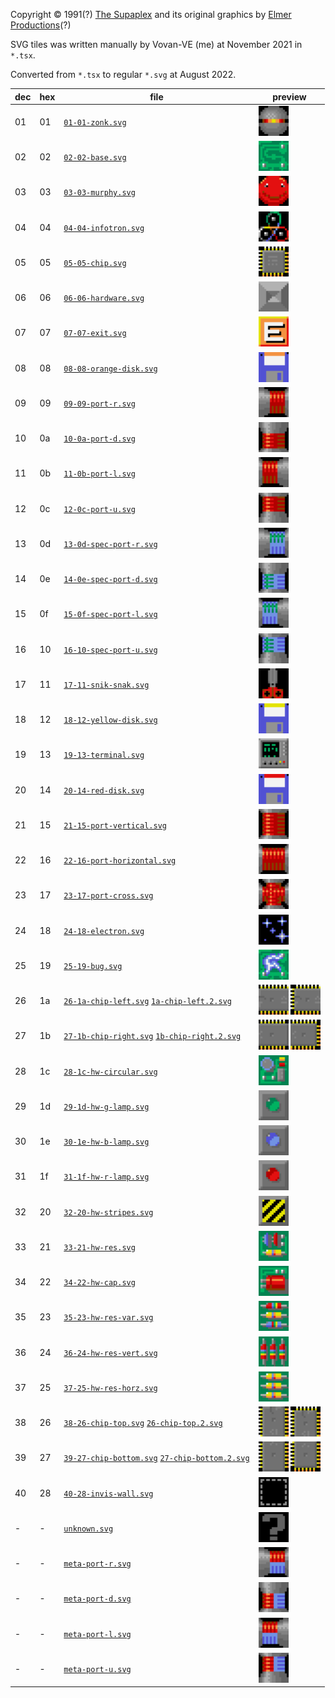 Copyright © 1991(?) [The Supaplex](http://www.elmerproductions.com/sp/) and
its original graphics by [Elmer Productions](http://www.elmerproductions.com/)(?)

SVG tiles was written manually by Vovan-VE (me) at November 2021 in `*.tsx`.

Converted from `*.tsx` to regular `*.svg` at August 2022.

| dec | hex | file                                                                                                   | preview                                                                                                                                                                                                                       |
| --- | --- | ------------------------------------------------------------------------------------------------------ | ----------------------------------------------------------------------------------------------------------------------------------------------------------------------------------------------------------------------------- |
| 01  | 01  | [`01-01-zonk.svg`](./01-01-zonk.svg)                                                                   | [<img width="48" height="48" alt="01 zonk" src="./01-01-zonk.svg" />](./01-01-zonk.svg)                                                                                                                                       |
| 02  | 02  | [`02-02-base.svg`](./02-02-base.svg)                                                                   | [<img width="48" height="48" alt="02 base" src="./02-02-base.svg" />](./02-02-base.svg)                                                                                                                                       |
| 03  | 03  | [`03-03-murphy.svg`](./03-03-murphy.svg)                                                               | [<img width="48" height="48" alt="03 murphy" src="./03-03-murphy.svg" />](./03-03-murphy.svg)                                                                                                                                 |
| 04  | 04  | [`04-04-infotron.svg`](./04-04-infotron.svg)                                                           | [<img width="48" height="48" alt="04 infotron" src="./04-04-infotron.svg" />](./04-04-infotron.svg)                                                                                                                           |
| 05  | 05  | [`05-05-chip.svg`](./05-05-chip.svg)                                                                   | [<img width="48" height="48" alt="05 chip" src="./05-05-chip.svg" />](./05-05-chip.svg)                                                                                                                                       |
| 06  | 06  | [`06-06-hardware.svg`](./06-06-hardware.svg)                                                           | [<img width="48" height="48" alt="06 hardware" src="./06-06-hardware.svg" />](./06-06-hardware.svg)                                                                                                                           |
| 07  | 07  | [`07-07-exit.svg`](./07-07-exit.svg)                                                                   | [<img width="48" height="48" alt="07 exit" src="./07-07-exit.svg" />](./07-07-exit.svg)                                                                                                                                       |
| 08  | 08  | [`08-08-orange-disk.svg`](./08-08-orange-disk.svg)                                                     | [<img width="48" height="48" alt="08 orange disk" src="./08-08-orange-disk.svg" />](./08-08-orange-disk.svg)                                                                                                                  |
| 09  | 09  | [`09-09-port-r.svg`](./09-09-port-r.svg)                                                               | [<img width="48" height="48" alt="09 port r" src="./09-09-port-r.svg" />](./09-09-port-r.svg)                                                                                                                                 |
| 10  | 0a  | [`10-0a-port-d.svg`](./10-0a-port-d.svg)                                                               | [<img width="48" height="48" alt="0a port d" src="./10-0a-port-d.svg" />](./10-0a-port-d.svg)                                                                                                                                 |
| 11  | 0b  | [`11-0b-port-l.svg`](./11-0b-port-l.svg)                                                               | [<img width="48" height="48" alt="0b port l" src="./11-0b-port-l.svg" />](./11-0b-port-l.svg)                                                                                                                                 |
| 12  | 0c  | [`12-0c-port-u.svg`](./12-0c-port-u.svg)                                                               | [<img width="48" height="48" alt="0c port u" src="./12-0c-port-u.svg" />](./12-0c-port-u.svg)                                                                                                                                 |
| 13  | 0d  | [`13-0d-spec-port-r.svg`](./13-0d-spec-port-r.svg)                                                     | [<img width="48" height="48" alt="0d spec port r" src="./13-0d-spec-port-r.svg" />](./13-0d-spec-port-r.svg)                                                                                                                  |
| 14  | 0e  | [`14-0e-spec-port-d.svg`](./14-0e-spec-port-d.svg)                                                     | [<img width="48" height="48" alt="0e spec port d" src="./14-0e-spec-port-d.svg" />](./14-0e-spec-port-d.svg)                                                                                                                  |
| 15  | 0f  | [`15-0f-spec-port-l.svg`](./15-0f-spec-port-l.svg)                                                     | [<img width="48" height="48" alt="0f spec port l" src="./15-0f-spec-port-l.svg" />](./15-0f-spec-port-l.svg)                                                                                                                  |
| 16  | 10  | [`16-10-spec-port-u.svg`](./16-10-spec-port-u.svg)                                                     | [<img width="48" height="48" alt="10 spec port u" src="./16-10-spec-port-u.svg" />](./16-10-spec-port-u.svg)                                                                                                                  |
| 17  | 11  | [`17-11-snik-snak.svg`](./17-11-snik-snak.svg)                                                         | [<img width="48" height="48" alt="11 snik snak" src="./17-11-snik-snak.svg" />](./17-11-snik-snak.svg)                                                                                                                        |
| 18  | 12  | [`18-12-yellow-disk.svg`](./18-12-yellow-disk.svg)                                                     | [<img width="48" height="48" alt="12 yellow disk" src="./18-12-yellow-disk.svg" />](./18-12-yellow-disk.svg)                                                                                                                  |
| 19  | 13  | [`19-13-terminal.svg`](./19-13-terminal.svg)                                                           | [<img width="48" height="48" alt="13 terminal" src="./19-13-terminal.svg" />](./19-13-terminal.svg)                                                                                                                           |
| 20  | 14  | [`20-14-red-disk.svg`](./20-14-red-disk.svg)                                                           | [<img width="48" height="48" alt="14 red disk" src="./20-14-red-disk.svg" />](./20-14-red-disk.svg)                                                                                                                           |
| 21  | 15  | [`21-15-port-vertical.svg`](./21-15-port-vertical.svg)                                                 | [<img width="48" height="48" alt="15 port vertical" src="./21-15-port-vertical.svg" />](./21-15-port-vertical.svg)                                                                                                            |
| 22  | 16  | [`22-16-port-horizontal.svg`](./22-16-port-horizontal.svg)                                             | [<img width="48" height="48" alt="16 port horizontal" src="./22-16-port-horizontal.svg" />](./22-16-port-horizontal.svg)                                                                                                      |
| 23  | 17  | [`23-17-port-cross.svg`](./23-17-port-cross.svg)                                                       | [<img width="48" height="48" alt="17 port cross" src="./23-17-port-cross.svg" />](./23-17-port-cross.svg)                                                                                                                     |
| 24  | 18  | [`24-18-electron.svg`](./24-18-electron.svg)                                                           | [<img width="48" height="48" alt="18 electron" src="./24-18-electron.svg" />](./24-18-electron.svg)                                                                                                                           |
| 25  | 19  | [`25-19-bug.svg`](./25-19-bug.svg)                                                                     | [<img width="48" height="48" alt="19 bug" src="./25-19-bug.svg" />](./25-19-bug.svg)                                                                                                                                          |
| 26  | 1a  | [`26-1a-chip-left.svg`](./26-1a-chip-left.svg) [`1a-chip-left.2.svg`](./26-1a-chip-left.2.svg)         | [<img width="48" height="48" alt="1a chip left" src="./26-1a-chip-left.svg" />](./26-1a-chip-left.svg) [<img width="48" height="48" alt="1a chip left" src="./26-1a-chip-left.2.svg" />](./26-1a-chip-left.2.svg)             |
| 27  | 1b  | [`27-1b-chip-right.svg`](./27-1b-chip-right.svg) [`1b-chip-right.2.svg`](./27-1b-chip-right.2.svg)     | [<img width="48" height="48" alt="1b chip right" src="./27-1b-chip-right.svg" />](./27-1b-chip-right.svg) [<img width="48" height="48" alt="1b chip right" src="./27-1b-chip-right.2.svg" />](./27-1b-chip-right.2.svg)       |
| 28  | 1c  | [`28-1c-hw-circular.svg`](./28-1c-hw-circular.svg)                                                     | [<img width="48" height="48" alt="1c hw circular" src="./28-1c-hw-circular.svg" />](./28-1c-hw-circular.svg)                                                                                                                  |
| 29  | 1d  | [`29-1d-hw-g-lamp.svg`](./29-1d-hw-g-lamp.svg)                                                         | [<img width="48" height="48" alt="1d hw g lamp" src="./29-1d-hw-g-lamp.svg" />](./29-1d-hw-g-lamp.svg)                                                                                                                        |
| 30  | 1e  | [`30-1e-hw-b-lamp.svg`](./30-1e-hw-b-lamp.svg)                                                         | [<img width="48" height="48" alt="1e hw b lamp" src="./30-1e-hw-b-lamp.svg" />](./30-1e-hw-b-lamp.svg)                                                                                                                        |
| 31  | 1f  | [`31-1f-hw-r-lamp.svg`](./31-1f-hw-r-lamp.svg)                                                         | [<img width="48" height="48" alt="1f hw r lamp" src="./31-1f-hw-r-lamp.svg" />](./31-1f-hw-r-lamp.svg)                                                                                                                        |
| 32  | 20  | [`32-20-hw-stripes.svg`](./32-20-hw-stripes.svg)                                                       | [<img width="48" height="48" alt="20 hw stripes" src="./32-20-hw-stripes.svg" />](./32-20-hw-stripes.svg)                                                                                                                     |
| 33  | 21  | [`33-21-hw-res.svg`](./33-21-hw-res.svg)                                                               | [<img width="48" height="48" alt="21 hw res" src="./33-21-hw-res.svg" />](./33-21-hw-res.svg)                                                                                                                                 |
| 34  | 22  | [`34-22-hw-cap.svg`](./34-22-hw-cap.svg)                                                               | [<img width="48" height="48" alt="22 hw cap" src="./34-22-hw-cap.svg" />](./34-22-hw-cap.svg)                                                                                                                                 |
| 35  | 23  | [`35-23-hw-res-var.svg`](./35-23-hw-res-var.svg)                                                       | [<img width="48" height="48" alt="23 hw res var" src="./35-23-hw-res-var.svg" />](./35-23-hw-res-var.svg)                                                                                                                     |
| 36  | 24  | [`36-24-hw-res-vert.svg`](./36-24-hw-res-vert.svg)                                                     | [<img width="48" height="48" alt="24 hw res vert" src="./36-24-hw-res-vert.svg" />](./36-24-hw-res-vert.svg)                                                                                                                  |
| 37  | 25  | [`37-25-hw-res-horz.svg`](./37-25-hw-res-horz.svg)                                                     | [<img width="48" height="48" alt="25 hw res horz" src="./37-25-hw-res-horz.svg" />](./37-25-hw-res-horz.svg)                                                                                                                  |
| 38  | 26  | [`38-26-chip-top.svg`](./38-26-chip-top.svg) [`26-chip-top.2.svg`](./38-26-chip-top.2.svg)             | [<img width="48" height="48" alt="26 chip top" src="./38-26-chip-top.svg" />](./38-26-chip-top.svg) [<img width="48" height="48" alt="26 chip top" src="./38-26-chip-top.2.svg" />](./38-26-chip-top.2.svg)                   |
| 39  | 27  | [`39-27-chip-bottom.svg`](./39-27-chip-bottom.svg) [`27-chip-bottom.2.svg`](./39-27-chip-bottom.2.svg) | [<img width="48" height="48" alt="27 chip bottom" src="./39-27-chip-bottom.svg" />](./39-27-chip-bottom.svg) [<img width="48" height="48" alt="27 chip bottom" src="./39-27-chip-bottom.2.svg" />](./39-27-chip-bottom.2.svg) |
| 40  | 28  | [`40-28-invis-wall.svg`](./40-28-invis-wall.svg)                                                       | [<img width="48" height="48" alt="28 invis wall" src="./40-28-invis-wall.svg" />](./40-28-invis-wall.svg)                                                                                                                     |
| \-  | \-  | [`unknown.svg`](./unknown.svg)                                                                         | [<img width="48" height="48" alt="unknown" src="./unknown.svg" />](./unknown.svg)                                                                                                                                             |
| \-  | \-  | [`meta-port-r.svg`](./meta-port-r.svg)                                                                 | [<img width="48" height="48" alt="meta port right" src="./meta-port-r.svg" />](./meta-port-r.svg)                                                                                                                             |
| \-  | \-  | [`meta-port-d.svg`](./meta-port-d.svg)                                                                 | [<img width="48" height="48" alt="meta port down" src="./meta-port-d.svg" />](./meta-port-d.svg)                                                                                                                              |
| \-  | \-  | [`meta-port-l.svg`](./meta-port-l.svg)                                                                 | [<img width="48" height="48" alt="meta port left" src="./meta-port-l.svg" />](./meta-port-l.svg)                                                                                                                              |
| \-  | \-  | [`meta-port-u.svg`](./meta-port-u.svg)                                                                 | [<img width="48" height="48" alt="meta port up" src="./meta-port-u.svg" />](./meta-port-u.svg)                                                                                                                                |
